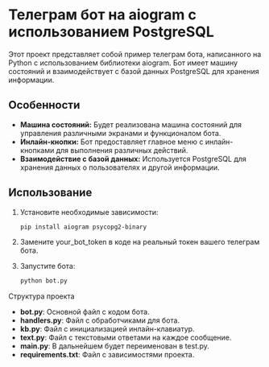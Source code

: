 # Телеграм бот на aiogram с использованием PostgreSQL

Этот проект представляет собой пример телеграм бота, написанного на Python с использованием библиотеки aiogram. Бот имеет машину состояний и взаимодействует с базой данных PostgreSQL для хранения информации.

## Особенности

- **Машина состояний:** Будет реализована машина состояний для управления различными экранами и функционалом бота.
- **Инлайн-кнопки:** Бот предоставляет главное меню с инлайн-кнопками для выполнения различных действий.
- **Взаимодействие с базой данных:** Используется PostgreSQL для хранения данных о пользователях и другой информации.

## Использование

1. Установите необходимые зависимости:

   ```bash
   pip install aiogram psycopg2-binary
   ```
2. Замените your_bot_token в коде на реальный токен вашего телеграм бота.

3. Запустите бота:

   ```bash
   python bot.py
   ```
Структура проекта
- **bot.py**: Основной файл с кодом бота.
- **handlers.py**: Файл с обработчиками для бота.
- **kb.py**: Файл с инициализацией инлайн-клавиатур.
- **text.py**: Файл с текстовыми ответами на каждое сообщение.
- **main.py**: В дальнейшем будет переименован в test.py.
- **requirements.txt**: Файл с зависимостями проекта.

